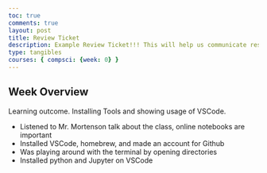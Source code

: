 ```yaml
---
toc: true
comments: true
layout: post
title: Review Ticket
description: Example Review Ticket!!! This will help us communicate results.
type: tangibles
courses: { compsci: {week: 0} }
---
```


## Week Overview
Learning outcome.  Installing Tools and showing usage of VSCode.
 - Listened to Mr. Mortenson talk about the class, online notebooks are important
 - Installed VSCode, homebrew, and made an account for Github
 - Was playing around with the terminal by opening directories
 - Installed python and Jupyter on VSCode